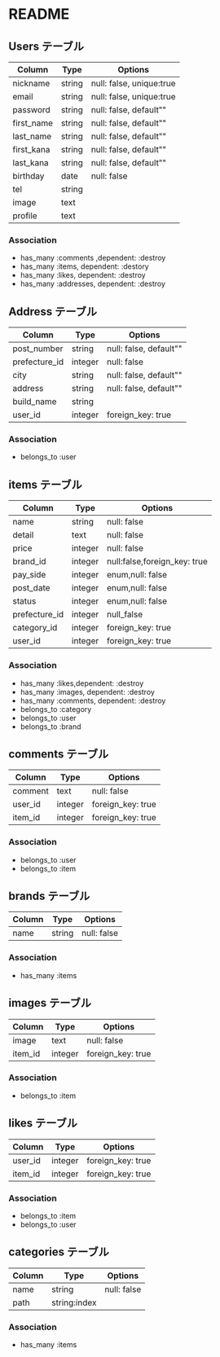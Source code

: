 # README

## Users テーブル

| Column     | Type   | Options                  |
| ---------- | ------ | ------------------------ |
| nickname   | string | null: false, unique:true |
| email      | string | null: false, unique:true |
| password   | string | null: false, default""   |
| first_name | string | null: false, default""   |
| last_name  | string | null: false, default""   |
| first_kana | string | null: false, default""   |
| last_kana  | string | null: false, default""   |
| birthday   | date   | null: false              |
| tel        | string |                          |
| image      | text   |                          |
| profile    | text   |                          |

### Association

- has_many :comments ,dependent: :destroy
- has_many :items, dependent: :destory
- has_many :likes, dependent: :destroy
- has_many :addresses, dependent: :destroy

## Address テーブル

| Column        | Type    | Options                |
| ------------- | ------- | ---------------------- |
| post_number   | string  | null: false, default"" |
| prefecture_id | integer | null: false            |
| city          | string  | null: false, default"" |
| address       | string  | null: false, default"" |
| build_name    | string  |                        |
| user_id       | integer | foreign_key: true      |

### Association

- belongs_to :user

## items テーブル

| Column        | Type    | Options                      |
| ------------- | ------- | ---------------------------- |
| name          | string  | null: false                  |
| detail        | text    | null: false                  |
| price         | integer | null: false                  |
| brand_id      | integer | null:false,foreign_key: true |
| pay_side      | integer | enum,null: false             |
| post_date     | integer | enum,null: false             |
| status        | integer | enum,null: false             |
| prefecture_id | integer | null_false                   |
| category_id   | integer | foreign_key: true            |
| user_id       | integer | foreign_key: true            |

### Association

- has_many :likes,dependent: :destroy
- has_many :images, dependent: :destroy
- has_many :comments, dependent: :destroy
- belongs_to :category
- belongs_to :user
- belongs_to :brand

## comments テーブル

| Column  | Type    | Options           |
| ------- | ------- | ----------------- |
| comment | text    | null: false       |
| user_id | integer | foreign_key: true |
| item_id | integer | foreign_key: true |

### Association

- belongs_to :user
- belongs_to :item

## brands テーブル

| Column | Type   | Options     |
| ------ | ------ | ----------- |
| name   | string | null: false |

### Association

- has_many :items

## images テーブル

| Column  | Type    | Options           |
| ------- | ------- | ----------------- |
| image   | text    | null: false       |
| item_id | integer | foreign_key: true |

### Association

- belongs_to :item

## likes テーブル

| Column  | Type    | Options           |
| ------- | ------- | ----------------- |
| user_id | integer | foreign_key: true |
| item_id | integer | foreign_key: true |

### Association

- belongs_to :item
- belongs_to :user

## categories テーブル

| Column | Type         | Options     |
| ------ | ------------ | ----------- |
| name   | string       | null: false |
| path   | string:index |             |

### Association

- has_many :items
